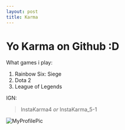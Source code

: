 ```yaml
---
layout: post
title: Karma
---
```


<h1> Yo Karma on Github :D </h1>

What games i play:
1. Rainbow Six: Siege
2. Dota 2
3. League of Legends

IGN: 
> InstaKarma4 
*or* 
> InstaKarma_5-1

![MyProfilePic](/images/tommeme)